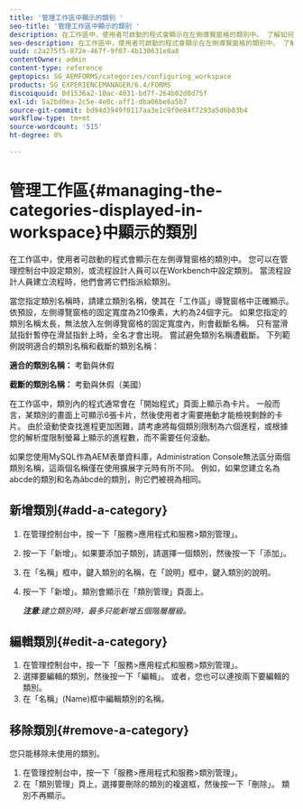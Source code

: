 ```yaml
---
title: '管理工作區中顯示的類別 '
seo-title: '管理工作區中顯示的類別 '
description: 在工作區中，使用者可啟動的程式會顯示在左側導覽窗格的類別中。 了解如何管理工作區中顯示的這些類別。
seo-description: 在工作區中，使用者可啟動的程式會顯示在左側導覽窗格的類別中。 了解如何管理工作區中顯示的這些類別。
uuid: c2a275f5-872e-467f-9f07-4b130631e8a8
contentOwner: admin
content-type: reference
geptopics: SG_AEMFORMS/categories/configuring_workspace
products: SG_EXPERIENCEMANAGER/6.4/FORMS
discoiquuid: 0d1536a2-10ac-4031-bd7f-264b02d0d75f
exl-id: 5a2bd0ea-2c5e-4e0c-aff1-dba06be6a5b7
source-git-commit: bd94d3949f0117aa3e1c9f0e84f7293a5d6b03b4
workflow-type: tm+mt
source-wordcount: '515'
ht-degree: 0%

---
```


# 管理工作區{#managing-the-categories-displayed-in-workspace}中顯示的類別

在工作區中，使用者可啟動的程式會顯示在左側導覽窗格的類別中。 您可以在管理控制台中設定類別，或流程設計人員可以在Workbench中設定類別。 當流程設計人員建立流程時，他們會將它們指派給類別。

當您指定類別名稱時，請建立類別名稱，使其在「工作區」導覽窗格中正確顯示。 依預設，左側導覽窗格的固定寬度為210像素，大約為24個字元。 如果您指定的類別名稱太長，無法放入左側導覽窗格的固定寬度內，則會截斷名稱。 只有當滑鼠指針暫停在滑鼠指針上時，全名才會出現。 嘗試避免類別名稱遭截斷。 下列範例說明適合的類別名稱和截斷的類別名稱：

**適合的類別名稱：** 考勤與休假

**截斷的類別名稱：** 考勤與休假（美國）

在工作區中，類別內的程式通常會在「開始程式」頁面上顯示為卡片。 一般而言，某類別的畫面上可顯示6張卡片，然後使用者才需要捲動才能檢視剩餘的卡片。 由於滾動使查找進程更加困難，請考慮將每個類別限制為六個進程，或根據您的解析度限制螢幕上顯示的進程數，而不需要任何滾動。

如果您使用MySQL作為AEM表單資料庫，Administration Console無法區分兩個類別名稱，這兩個名稱僅在使用擴展字元時有所不同。 例如，如果您建立名為abcde的類別和名為âbcdè的類別，則它們被視為相同。

## 新增類別{#add-a-category}

1. 在管理控制台中，按一下「服務>應用程式和服務>類別管理」。
1. 按一下「新增」。如果要添加子類別，請選擇一個類別，然後按一下「添加」。
1. 在「名稱」框中，鍵入類別的名稱，在「說明」框中，鍵入類別的說明。
1. 按一下「新增」。類別會顯示在「類別管理」頁面上。

   ***注意&#x200B;**:建立類別時，最多只能新增五個階層層級。*

## 編輯類別{#edit-a-category}

1. 在管理控制台中，按一下「服務>應用程式和服務>類別管理」。
1. 選擇要編輯的類別，然後按一下「編輯」。 或者，您也可以連按兩下要編輯的類別。
1. 在「名稱」(Name)框中編輯類別的名稱。

## 移除類別{#remove-a-category}

您只能移除未使用的類別。

1. 在管理控制台中，按一下「服務>應用程式和服務>類別管理」。
1. 在「類別管理」頁上，選擇要刪除的類別的複選框，然後按一下「刪除」。 類別不再顯示。
